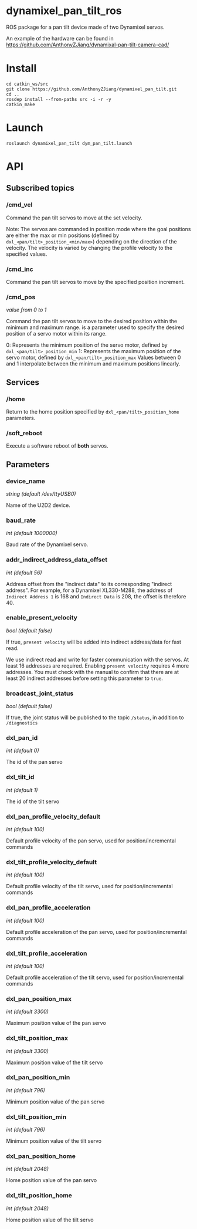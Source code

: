 # dynamixel_pan_tilt_ros
ROS package for a pan tilt device made of two Dynamixel servos.

An example of the hardware can be found in https://github.com/AnthonyZJiang/dynamixal-pan-tilt-camera-cad/

# Install
```
cd catkin_ws/src
git clone https://github.com/AnthonyZJiang/dynamixel_pan_tilt.git
cd ..
rosdep install --from-paths src -i -r -y
catkin_make
```

# Launch
```
roslaunch dynamixel_pan_tilt dym_pan_tilt.launch
```

# API

## Subscribed topics
### /cmd_vel
Command the pan tilt servos to move at the set velocity.

Note: The servos are commanded in position mode where the goal positions are either the max or min positions (defined by `dxl_<pan/tilt>_position_<min/max>`) depending on the direction of the velocity. The velocity is varied by changing the profile velocity to the specified values.

### /cmd_inc
Command the pan tilt servos to move by the specified position increment.

### /cmd_pos
*value from 0 to 1*


Command the pan tilt servos to move to the desired position within the minimum and maximum range. is a parameter used to specify the desired position of a servo motor within its range.

0: Represents the minimum position of the servo motor, defined by `dxl_<pan/tilt>_position_min`
1: Represents the maximum position of the servo motor, defined by `dxl_<pan/tilt>_position_max`
Values between 0 and 1 interpolate between the minimum and maximum positions linearly.

## Services
### /home
Return to the home position specified by `dxl_<pan/tilt>_position_home` parameters.

### /soft_reboot
Execute a software reboot of **both** servos.

## Parameters
### device_name
*string (default /dev/ttyUSB0)*

Name of the U2D2 device.

### baud_rate
*int (default 1000000)*

Baud rate of the Dynamixel servo.

### addr_indirect_address_data_offset
*int (default 56)*

Address offset from the "indirect data" to its corresponding "indirect address". For example, for a Dynamixel XL330-M288, the address of `Indirect Address 1` is 168 and `Indirect Data` is 208, the offset is therefore 40.

### enable_present_velocity
*bool (default false)*

If true, `present velocity` will be added into indirect address/data for fast read. 

We use indirect read and write for faster communication with the servos. At least 16 addresses are required. Enabling `present velocity` requires 4 more addresses. You must check with the manual to confirm that there are at least 20 indirect addresses before setting this parameter to `true`.

### broadcast_joint_status
*bool (default false)*

If true, the joint status will be published to the topic `/status`, in addition to `/diagnostics`

### dxl_pan_id
*int (default 0)*

The id of the pan servo

### dxl_tilt_id
*int (default 1)*

The id of the tilt servo

### dxl_pan_profile_velocity_default
*int (default 100)*

Default profile velocity of the pan servo, used for position/incremental commands

### dxl_tilt_profile_velocity_default
*int (default 100)*

Default profile velocity of the tilt servo, used for position/incremental commands

### dxl_pan_profile_acceleration
*int (default 100)*

Default profile acceleration of the pan servo, used for position/incremental commands

### dxl_tilt_profile_acceleration
*int (default 100)*

Default profile acceleration of the tilt servo, used for position/incremental commands

### dxl_pan_position_max
*int (default 3300)*

Maximum position value of the pan servo

### dxl_tilt_position_max
*int (default 3300)*

Maximum position value of the tilt servo

### dxl_pan_position_min
*int (default 796)*

Minimum position value of the pan servo

### dxl_tilt_position_min
*int (default 796)*

Minimum position value of the tilt servo

### dxl_pan_position_home
*int (default 2048)*

Home position value of the pan servo

### dxl_tilt_position_home
*int (default 2048)*

Home position value of the tilt servo


